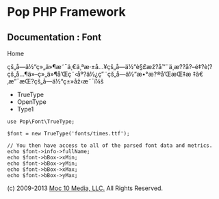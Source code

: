 Pop PHP Framework
=================

Documentation : Font
--------------------

Home

çš„å­—ä½“ç»„ä»¶æ˜¯ä¸€ä¸ªæ·±å…¥çš„å­—ä½“è§£æž?å™¨ä¸­æ??å?–é‡?è¦?çš„å…¶ä»–ç»„ä»¶å’Œç¨‹åº?ä½¿ç”¨çš„å­—ä½“æ•°æ?®å’ŒæŒ‡æ
‡ã€‚æ”¯æŒ?çš„å­—ä½“ç±»åž‹æ˜¯ï¼š

-   TrueType
-   OpenType
-   Type1

<!-- -->

    use Pop\Font\TrueType;

    $font = new TrueType('fonts/times.ttf');

    // You then have access to all of the parsed font data and metrics.
    echo $font->info->fullName;
    echo $font->bBox->xMin;
    echo $font->bBox->yMin;
    echo $font->bBox->xMax;
    echo $font->bBox->yMax;

\(c) 2009-2013 [Moc 10 Media, LLC.](http://www.moc10media.com) All
Rights Reserved.
